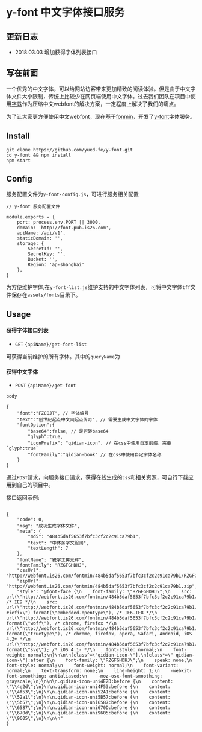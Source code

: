 
y-font 中文字体接口服务
==============

## 更新日志

* 2018.03.03 增加获得字体列表接口

## 写在前面

一个优秀的中文字体，可以给网站访客带来更加精致的阅读体验。但是由于中文字体文件大小限制，传统上比较少在网页端使用中文字体。过去我们团队在项目中使用[字蛛](http://font-spider.org/)作为压缩中文webfont的解决方案，一定程度上解决了我们的痛点。

为了让大家更方便使用中文webfont，现在基于[fonmin](https://github.com/ecomfe/fontmin)，开发了[y-font](https://github.com/yued-fe/y-font)字体服务。

## Install

```
git clone https://github.com/yued-fe/y-font.git
cd y-font && npm install
npm start

```

## Config

服务配置文件为`y-font-config.js`，可进行服务相关配置

```
// y-font 服务配置文件

module.exports = {
	port: process.env.PORT || 3000,
	domain: 'http://font.pub.is26.com',
	apiName:'/api/v1',
	staticDomain: '',
	storage: {
		SecretId: '',
		SecretKey: '',
		Bucket: '',
		Region: 'ap-shanghai'
	},
}
```

为方便维护字体,在`y-font-list.js`维护支持的中文字体列表，可将中文字体`tff`文件保存在`assets/fonts`目录下。

## Usage

#### 获得字体接口列表

* `GET` `{apiName}/get-font-list`

可获得当前维护的所有字体。其中的`queryName`为

#### 获得中文字体

* `POST` `{apiName}/get-font`

`body`
```
{
	"font":"FZCQJT", // 字体编号
	"text":"创世纪起点中文网起点传奇", // 需要生成中文字体的字体
	"fontOption":{
		"base64":false, // 是否转base64
		"glyph":true, 
		"iconPrefix": "qidian-icon", // 在css中使用自定前缀，需要`glyph:true`
		"fontFamily":"qidian-book" // 在css中使用自定字体名称
	}
}	

```

通过`POST`请求，向服务接口请求，获得在线生成的`css`和相关资源，可自行下载应用到自己的项目中。

接口返回示例:

```

{
    "code": 0,
    "msg": "成功生成字体文件",
    "meta": {
        "md5": "484b5daf5653f7bfc3cf2c2c91ca79b1",
        "text": "中体务字文服阅",
        "textLength": 7
    },
    "fontName": "锐字工房光辉",
    "fontFamily": "RZGFGHDHJ",
    "cssUrl": "http://webfont.is26.com/fontmin/484b5daf5653f7bfc3cf2c2c91ca79b1/RZGFGHDHJ.css",
    "zipUrl": "http://webfont.is26.com/fontmin/484b5daf5653f7bfc3cf2c2c91ca79b1.zip",
    "style": "@font-face {\n    font-family: \"RZGFGHDHJ\";\n    src: url(\"http://webfont.is26.com/fontmin/484b5daf5653f7bfc3cf2c2c91ca79b1/RZGFGHDHJ.eot\"); /* IE9 */\n    src: url(\"http://webfont.is26.com/fontmin/484b5daf5653f7bfc3cf2c2c91ca79b1/RZGFGHDHJ.eot?#iefix\") format(\"embedded-opentype\"), /* IE6-IE8 */\n    url(\"http://webfont.is26.com/fontmin/484b5daf5653f7bfc3cf2c2c91ca79b1/RZGFGHDHJ.woff\") format(\"woff\"), /* chrome, firefox */\n    url(\"http://webfont.is26.com/fontmin/484b5daf5653f7bfc3cf2c2c91ca79b1/RZGFGHDHJ.ttf\") format(\"truetype\"), /* chrome, firefox, opera, Safari, Android, iOS 4.2+ */\n    url(\"http://webfont.is26.com/fontmin/484b5daf5653f7bfc3cf2c2c91ca79b1/RZGFGHDHJ.svg#RZGFGHDHJ\") format(\"svg\"); /* iOS 4.1- */\n    font-style: normal;\n    font-weight: normal;\n}\n\n\n[class^=\"qidian-icon-\"],\n[class*=\" qidian-icon-\"]:after {\n    font-family: \"RZGFGHDHJ\";\n    speak: none;\n    font-style: normal;\n    font-weight: normal;\n    font-variant: normal;\n    text-transform: none;\n    line-height: 1;\n    -webkit-font-smoothing: antialiased;\n    -moz-osx-font-smoothing: grayscale;\n}\n\n\n.qidian-icon-uni4E2D:before {\n    content: \"\\4e2d\";\n}\n\n.qidian-icon-uni4F53:before {\n    content: \"\\4f53\";\n}\n\n.qidian-icon-uni52A1:before {\n    content: \"\\52a1\";\n}\n\n.qidian-icon-uni5B57:before {\n    content: \"\\5b57\";\n}\n\n.qidian-icon-uni6587:before {\n    content: \"\\6587\";\n}\n\n.qidian-icon-uni670D:before {\n    content: \"\\670d\";\n}\n\n.qidian-icon-uni9605:before {\n    content: \"\\9605\";\n}\n\n\n"
}

```





